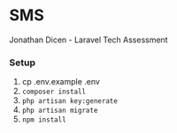 # SMS

Jonathan Dicen - Laravel Tech Assessment

### Setup

1. cp .env.example .env
2. ``` composer install ```
3. ``` php artisan key:generate ```
4. ``` php artisan migrate ```
6. ``` npm install ```